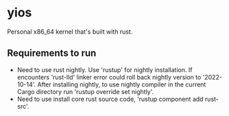 # yios

Personal x86_64 kernel that's built with rust.

## Requirements to run
- Need to use rust nightly. Use 'rustup' for nightly installation. If encounters 'rust-lld' linker error
could roll back nightly version to '2022-10-14'. After installing nightly, to use nightly compiler in the
current Cargo directory run 'rustup override set nightly'.
- Need to use install core rust source code, 'rustup component add rust-src'.
